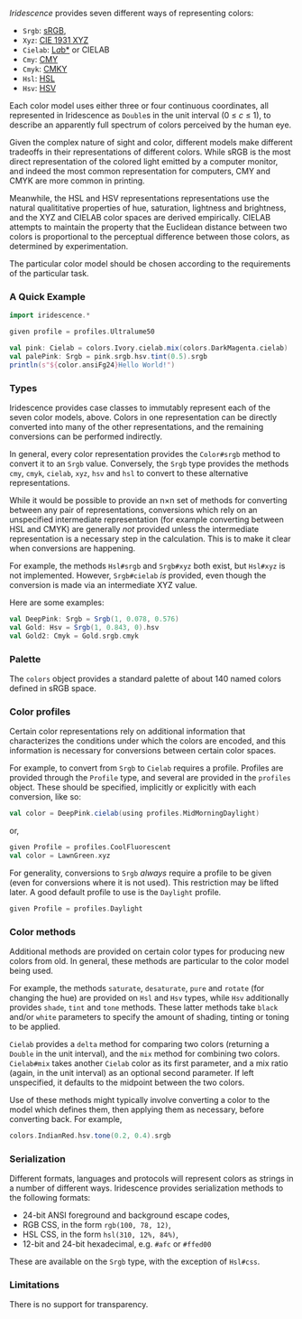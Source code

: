 _Iridescence_ provides seven different ways of representing colors:
- `Srgb`: [sRGB](https://en.wikipedia.org/wiki/SRGB), 
- `Xyz`: [CIE 1931 XYZ](https://en.wikipedia.org/wiki/CIE_1931_color_space)
- `Cielab`: [L*a*b*](https://en.wikipedia.org/wiki/CIELAB_color_space) or CIELAB
- `Cmy`: [CMY](https://en.wikipedia.org/wiki/CMY_color_model)
- `Cmyk`: [CMKY](https://en.wikipedia.org/wiki/CMYK_color_model)
- `Hsl`: [HSL](https://en.wikipedia.org/wiki/HSL_and_HSV)
- `Hsv`: [HSV](https://en.wikipedia.org/wiki/HSL_and_HSV)

Each color model uses either three or four continuous coordinates, all represented in Iridescence as `Double`s
in the unit interval (0 ≤ *c* ≤ 1), to describe an apparently full spectrum of colors perceived by the human
eye.

Given the complex nature of sight and color, different models make different tradeoffs in their representations
of different colors. While sRGB is the most direct representation of the colored light emitted by a computer
monitor, and indeed the most common representation for computers, CMY and CMYK are more common in printing.

Meanwhile, the HSL and HSV representations representations use the natural qualititative properties of hue,
saturation, lightness and brightness, and the XYZ and CIELAB color spaces are derived empirically. CIELAB
attempts to maintain the property that the Euclidean distance between two colors is proportional to the
perceptual difference between those colors, as determined by experimentation.

The particular color model should be chosen according to the requirements of the particular task.

### A Quick Example

```scala
import iridescence.*

given profile = profiles.Ultralume50

val pink: Cielab = colors.Ivory.cielab.mix(colors.DarkMagenta.cielab)
val palePink: Srgb = pink.srgb.hsv.tint(0.5).srgb
println(s"${color.ansiFg24}Hello World!")
```

### Types

Iridescence provides case classes to immutably represent each of the seven color models, above. Colors in one
representation can be directly converted into many of the other representations, and the remaining conversions
can be performed indirectly.

In general, every color representation provides the `Color#srgb` method to convert it to an `Srgb` value.
Conversely, the `Srgb` type provides the methods `cmy`, `cmyk`, `cielab`, `xyz`, `hsv` and `hsl` to convert to
these alternative representations.

While it would be possible to provide an n×n set of methods for converting between any pair of representations,
conversions which rely on an unspecified intermediate representation (for example converting between HSL and
CMYK) are generally _not_ provided unless the intermediate representation is a necessary step in the
calculation. This is to make it clear when conversions are happening.

For example, the methods `Hsl#srgb` and `Srgb#xyz` both exist, but `Hsl#xyz` is not implemented. However,
`Srgb#cielab` _is_ provided, even though the conversion is made via an intermediate XYZ value.

Here are some examples:
```scala
val DeepPink: Srgb = Srgb(1, 0.078, 0.576)
val Gold: Hsv = Srgb(1, 0.843, 0).hsv
val Gold2: Cmyk = Gold.srgb.cmyk
```

### Palette

The `colors` object provides a standard palette of about 140 named colors defined in sRGB space.

### Color profiles

Certain color representations rely on additional information that characterizes the conditions under which the
colors are encoded, and this information is necessary for conversions between certain color spaces.

For example, to convert from `Srgb` to `Cielab` requires a profile. Profiles are provided through the `Profile`
type, and several are provided in the `profiles` object. These should be specified, implicitly or explicitly
with each conversion, like so:

```scala
val color = DeepPink.cielab(using profiles.MidMorningDaylight)
```
or,
```scala
given Profile = profiles.CoolFluorescent
val color = LawnGreen.xyz
```

For generality, conversions to `Srgb` _always_ require a profile to be given (even for conversions where it is
not used). This restriction may be lifted later. A good default profile to use is the `Daylight` profile.
```scala
given Profile = profiles.Daylight
```

### Color methods

Additional methods are provided on certain color types for producing new colors from old. In general, these
methods are particular to the color model being used.

For example, the methods `saturate`, `desaturate`, `pure` and `rotate` (for changing the hue) are provided on
`Hsl` and `Hsv` types, while `Hsv` additionally provides `shade`, `tint` and `tone` methods. These latter
methods take `black` and/or `white` parameters to specify the amount of shading, tinting or toning to be
applied.

`Cielab` provides a `delta` method for comparing two colors (returning a `Double` in the unit interval), and the
`mix` method for combining two colors. `Cielab#mix` takes another `Cielab` color as its first parameter, and
a mix ratio (again, in the unit interval) as an optional second parameter. If left unspecified, it defaults to
the midpoint between the two colors.

Use of these methods might typically involve converting a color to the model which defines them, then applying
them as necessary, before converting back. For example,
```scala
colors.IndianRed.hsv.tone(0.2, 0.4).srgb
```

### Serialization

Different formats, languages and protocols will represent colors as strings in a number of different ways.
Iridescence provides serialization methods to the following formats:
- 24-bit ANSI foreground and background escape codes,
- RGB CSS, in the form `rgb(100, 78, 12)`,
- HSL CSS, in the form `hsl(310, 12%, 84%)`,
- 12-bit and 24-bit hexadecimal, e.g. `#afc` or `#ffed00`

These are available on the `Srgb` type, with the exception of `Hsl#css`.

### Limitations

There is no support for transparency.



